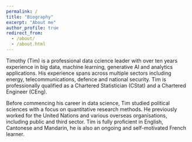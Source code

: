```yaml
---
permalink: /
title: "Biography"
excerpt: "About me"
author_profile: true
redirect_from: 
  - /about/
  - /about.html
---
```



Timothy (Tim) is a professional data ccience leader with over ten years experience in big data, machine learning, generative AI and analytics applications. His experience spans across multiple sectors including energy, telecommunications, defence and national security. Tim is professionally qualified as a Chartered Statistician (CStat) and a Chartered Engineer (CEng).
 
Before commencing his career in data science, Tim studied political sciences with a focus on quantitative research methods. He previously worked for the United Nations and various overseas organisations, including public and third sector. Tim is fully proficient in English, Cantonese and Mandarin, he is also an ongoing and self-motivated French learner.
